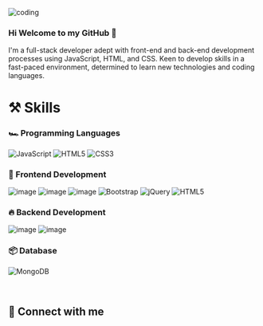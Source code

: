 
![coding](https://github.com/HamzaFAqel/HamzaFAqel/assets/147160271/19116526-ba61-4692-86d5-28c51b1585bb)

### Hi Welcome to my GitHub 👋
I'm  a full-stack developer adept with front-end and back-end development processes using JavaScript, HTML, and CSS. Keen to develop skills in a fast-paced environment, determined to learn new technologies and coding languages.


# ⚒️ Skills <a name = "Skills"></a>
### 🏎️ Programming Languages
![JavaScript](https://img.shields.io/badge/javascript-%23323330.svg?style=for-the-badge&logo=javascript&logoColor=%23F7DF1E)
![HTML5](https://img.shields.io/badge/html5-%23E34F26.svg?style=for-the-badge&logo=html5&logoColor=white)
![CSS3](https://img.shields.io/badge/css3-%231572B6.svg?style=for-the-badge&logo=css3&logoColor=white)

### 🌋 Frontend Development
![image](https://img.shields.io/badge/React-20232A?style=for-the-badge&logo=react&logoColor=61DAFB)
![image](https://img.shields.io/badge/CSS3-1572B6?style=for-the-badge&logo=css3&logoColor=white)
![image](https://img.shields.io/badge/Material%20UI-007FFF?style=for-the-badge&logo=mui&logoColor=white)
![Bootstrap](https://img.shields.io/badge/bootstrap-%238511FA.svg?style=for-the-badge&logo=bootstrap&logoColor=white)
![jQuery](https://img.shields.io/badge/jquery-%230769AD.svg?style=for-the-badge&logo=jquery&logoColor=white)
![HTML5](https://img.shields.io/badge/html5-%23E34F26.svg?style=for-the-badge&logo=html5&logoColor=white)


### 🔥 Backend Development
![image](https://img.shields.io/badge/Node.js-339933?style=for-the-badge&logo=nodedotjs&logoColor=white)
![image](https://img.shields.io/badge/Express.js-000000?style=for-the-badge&logo=express&logoColor=white)

### 📦 Database
![MongoDB](https://img.shields.io/badge/MongoDB-%234ea94b.svg?style=for-the-badge&logo=mongodb&logoColor=white)

<br />

## 🤙 Connect with me


